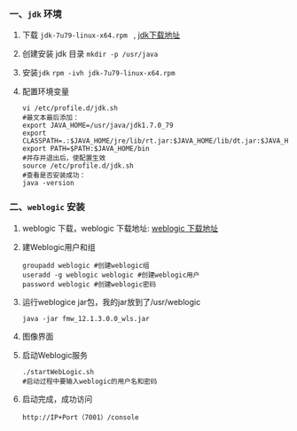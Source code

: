 ### 一、`jdk` 环境

1. 下载 `jdk-7u79-linux-x64.rpm ` , [jdk下载地址](http://www.oracle.com/technetwork/java/javase/downloads/jdk8-downloads-2133151.html)
2. 创建安装 jdk 目录
	`mkdir -p /usr/java`
3. 安装`jdk`
	`rpm -ivh jdk-7u79-linux-x64.rpm`

4. 配置环境变量

	```
	vi /etc/profile.d/jdk.sh
	#最文本最后添加：
	export JAVA_HOME=/usr/java/jdk1.7.0_79
	export CLASSPATH=.:$JAVA_HOME/jre/lib/rt.jar:$JAVA_HOME/lib/dt.jar:$JAVA_HOME/lib/tools.jar
	export PATH=$PATH:$JAVA_HOME/bin
	#并存并退出后，使配置生效
	source /etc/profile.d/jdk.sh
	#查看是否安装成功：
	java -version
	```

### 二、`weblogic` 安装

1. weblogic 下载，weblogic 下载地址: [weblogic 下载地址](http://www.oracle.com/technetwork/middleware/weblogic/downloads/index.html)

2. 建Weblogic用户和组
	```
	groupadd weblogic #创建weblogic组
	useradd -g weblogic weblogic #创建weblogic用户
	password weblogic #创建weblogic密码
	```
3. 运行weblogice jar包，我的jar放到了/usr/weblogic
    
    ```
    java -jar fmw_12.1.3.0.0_wls.jar
    ```

4. 图像界面
5. 启动Weblogic服务
    ```
    ./startWebLogic.sh
    #启动过程中要输入weblogic的用户名和密码
    ```
6. 启动完成，成功访问

    `http://IP+Port（7001）/console`
